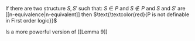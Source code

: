 If there are two structure $S,S'$ such that:
$S \in P$ and $S\notin P$ and $S$ and $S'$ are [[n-equivalence|n-equivalent]] then $\text{\textcolor{red}{P is not definable in First order logic}}$

Is a more powerful version of [[Lemma 9]]